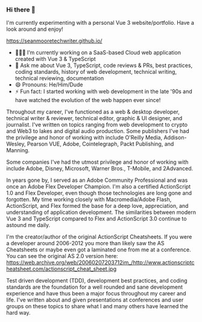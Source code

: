 ### Hi there 👋

I'm currently experimenting with a personal Vue 3 website/portfolio. Have a look around and enjoy!

https://seanmooretechwriter.github.io/

- 👨🏻‍💻 I’m currently working on a SaaS-based Cloud web application created with Vue 3 & TypeScript
- 💬 Ask me about Vue 3, TypeScript, code reviews & PRs, best practices, coding standards, history of web development, technical writing, technical reviewing, documentation
- 😄 Pronouns: He/Him/Dude
- ⚡ Fun fact: I started working with web development in the late '90s and have watched the evolution of the web happen ever since!

Throughout my career, I've functioned as a web & desktop developer, technical writer & reviewer, technical editor, graphic & UI designer, and journalist. I've written on topics ranging from web development to crypto and Web3 to lakes and digital audio production. Some publishers I've had the privilege and honor of working with include O'Reilly Media, Addison-Wesley, Pearson VUE, Adobe, Cointelegraph, Packt Publishing, and Manning.

Some companies I've had the utmost privilege and honor of working with include Adobe, Disney, Microsoft, Warner Bros., T-Mobile, and 2Advanced.

In years gone by, I served as an Adobe Community Professional and was once an Adobe Flex Developer Champion. I'm also a certified ActionScript 1.0 and Flex Developer, even though those technologies are long gone and forgotten. My time working closely with Macromedia/Adobe Flash, ActionScript, and Flex formed the base for a deep love, appreciation, and understanding of application development. The similarities between modern Vue 3 and TypeScript compared to Flex and ActionScript 3.0 continue to astound me daily.

I'm the creator/author of the original ActionScript Cheatsheets. If you were a developer around 2006-2012 you more than likely saw the AS Cheatsheets or maybe even got a laminated one from me at a conference. You can see the original AS 2.0 version here: https://web.archive.org/web/20060207203712im_/http://www.actionscriptcheatsheet.com/actionscript_cheat_sheet.jpg

Test driven development (TDD), development best practices, and coding standards are the foundation for a well rounded and sane development experience and have thus been a major focus throughout my career and life. I've written about and given presentations at conferences and user groups on these topics to share what I and many others have learned the hard way.
